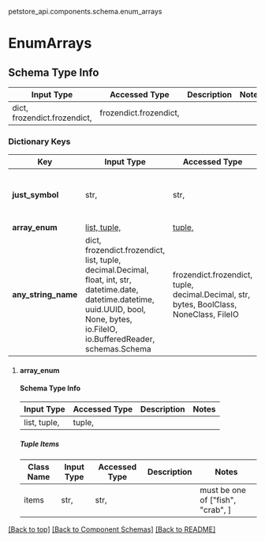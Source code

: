 <a name="top"></a>
petstore_api.components.schema.enum_arrays
# EnumArrays

## Schema Type Info
Input Type | Accessed Type | Description | Notes
------------ | ------------- | ------------- | -------------
dict, frozendict.frozendict,  | frozendict.frozendict,  |  |

### Dictionary Keys
Key | Input Type | Accessed Type | Description | Notes
------------ | ------------- | ------------- | ------------- | -------------
**just_symbol** | str,  | str,  |  | [optional] must be one of [">=", "$", ]
**array_enum** | [list, tuple, ](#array_enum) | [tuple, ](#array_enum) |  | [optional]
**any_string_name** | dict, frozendict.frozendict, list, tuple, decimal.Decimal, float, int, str, datetime.date, datetime.datetime, uuid.UUID, bool, None, bytes, io.FileIO, io.BufferedReader, schemas.Schema | frozendict.frozendict, tuple, decimal.Decimal, str, bytes, BoolClass, NoneClass, FileIO | any string name can be used but the value must be the correct type | [optional]

1. #### array_enum
   
   #### Schema Type Info
   Input Type | Accessed Type | Description | Notes
   ------------ | ------------- | ------------- | -------------
   list, tuple,  | tuple,  |  |
   
   ##### Tuple Items
   Class Name | Input Type | Accessed Type | Description | Notes
   ------------- | ------------- | ------------- | ------------- | -------------
   items | str,  | str,  |  | must be one of ["fish", "crab", ]

[[Back to top]](#top) [[Back to Component Schemas]](../../../README.md#Component-Schemas) [[Back to README]](../../../README.md)
